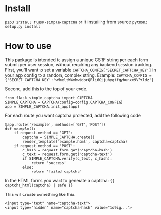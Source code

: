 # Install
`pip3 install flask-simple-captcha`
or if installing from source
```python3 setup.py install```

# How to use
This package is intended to assign a unique CSRF string per each form submit per user session, without requiring any backend session tracking. First, you'll want to set a variable `CAPTCHA_CONFIG['SECRET_CAPTCHA_KEY']` in your app config to a random, complex string. Example: `CAPTCHA_CONFIG = {'SECRET_CAPTCHA_KEY':'wMmeltW4mhwidorQRli6Oijuhygtfgybunxx9VPXldz'}`

Second, add this to the top of your code.

```
from flask_simple_captcha import CAPTCHA
SIMPLE_CAPTCHA = CAPTCHA(config=config.CAPTCHA_CONFIG)
app = SIMPLE_CAPTCHA.init_app(app)
```

For each route you want captcha protected, add the following code:

```
@app.route('/example', methods=['GET','POST'])
def example():
    if request.method == 'GET':
        captcha = SIMPLE_CAPTCHA.create()
        render_template('example.html', captcha=captcha)
    if request.method == 'POST':
        c_hash = request.form.get('captcha-hash')
        c_text = request.form.get('captcha-text')
        if SIMPLE_CAPTCHA.verify(c_text, c_hash):
            return 'success'
        else:
            return 'failed captcha'
```


In the HTML forms you want to generate a captcha: `{{ captcha_html(captcha) | safe }}`

This will create something like this:
```
<input type="text" name="captcha-text">
<input type="hidden" name="captcha-hash" value="1o9ig...">
```
